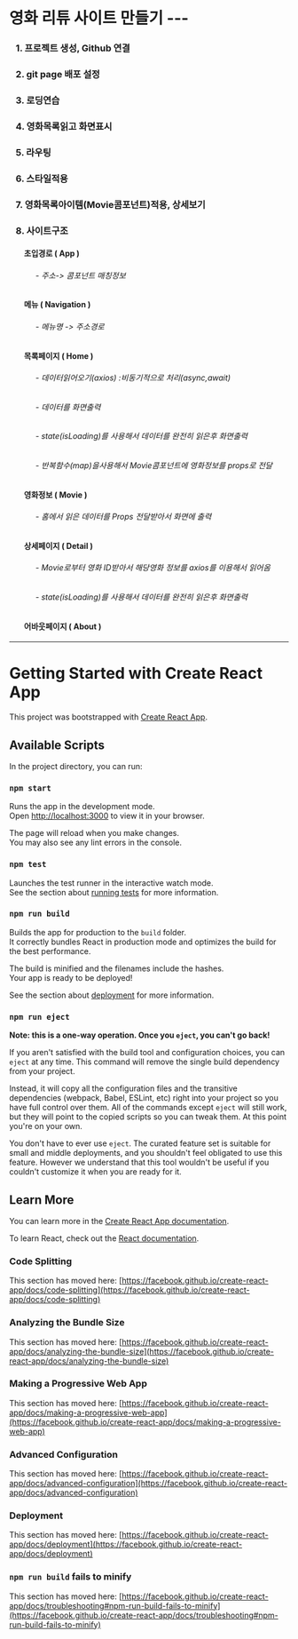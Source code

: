 # 영화 리튜 사이트 만들기 ---
### &nbsp;&nbsp; 1. 프로젝트 생성, Github 연결
### &nbsp;&nbsp; 2. git page 배포 설정
### &nbsp;&nbsp; 3. 로딩연습
### &nbsp;&nbsp; 4. 영화목록읽고 화면표시
### &nbsp;&nbsp; 5. 라우팅
### &nbsp;&nbsp; 6. 스타일적용
### &nbsp;&nbsp; 7. 영화목록아이템(Movie콤포넌트)적용, 상세보기
### &nbsp;&nbsp; 8. 사이트구조

#### &nbsp; &nbsp; &nbsp; &nbsp; 초입경로  ( App )
###### &nbsp; &nbsp; &nbsp; &nbsp; &nbsp; &nbsp; - 주소-> 콤포넌트 매칭정보

#### &nbsp; &nbsp; &nbsp; &nbsp; 메뉴 ( Navigation )
###### &nbsp; &nbsp; &nbsp; &nbsp; &nbsp; &nbsp; - 메뉴명 -> 주소경로

#### &nbsp; &nbsp; &nbsp; &nbsp; 목록페이지 ( Home )
###### &nbsp; &nbsp; &nbsp; &nbsp; &nbsp; &nbsp; - 데이터읽어오기(axios) :비동기적으로 처리(async,await) 
###### &nbsp; &nbsp; &nbsp; &nbsp; &nbsp; &nbsp; - 데이터를 화면출력
###### &nbsp; &nbsp; &nbsp; &nbsp; &nbsp; &nbsp; - state(isLoading)를 사용해서 데이터를 완전히 읽은후 화면출력
###### &nbsp; &nbsp; &nbsp; &nbsp; &nbsp; &nbsp; - 반복함수(map)을사용해서 Movie콤포넌트에 영화정보를 props로 전달

#### &nbsp; &nbsp; &nbsp; &nbsp; 영화정보 ( Movie )
###### &nbsp; &nbsp; &nbsp; &nbsp; &nbsp; &nbsp; - 홈에서 읽은 데이터를  Props 전달받아서 화면에 출력

#### &nbsp; &nbsp; &nbsp; &nbsp; 상세페이지 ( Detail )
###### &nbsp; &nbsp; &nbsp; &nbsp; &nbsp; &nbsp; - Movie로부터 영화 ID받아서 해당영화 정보를 axios를 이용해서 읽어옴                               
###### &nbsp; &nbsp; &nbsp; &nbsp; &nbsp; &nbsp; - state(isLoading)를 사용해서 데이터를 완전히 읽은후 화면출력

#### &nbsp; &nbsp; &nbsp; &nbsp; 어바웃페이지 ( About )

-----------------------------
                            

# Getting Started with Create React App

This project was bootstrapped with [Create React App](https://github.com/facebook/create-react-app).

## Available Scripts

In the project directory, you can run:

### `npm start`

Runs the app in the development mode.\
Open [http://localhost:3000](http://localhost:3000) to view it in your browser.

The page will reload when you make changes.\
You may also see any lint errors in the console.

### `npm test`

Launches the test runner in the interactive watch mode.\
See the section about [running tests](https://facebook.github.io/create-react-app/docs/running-tests) for more information.

### `npm run build`

Builds the app for production to the `build` folder.\
It correctly bundles React in production mode and optimizes the build for the best performance.

The build is minified and the filenames include the hashes.\
Your app is ready to be deployed!

See the section about [deployment](https://facebook.github.io/create-react-app/docs/deployment) for more information.

### `npm run eject`

**Note: this is a one-way operation. Once you `eject`, you can't go back!**

If you aren't satisfied with the build tool and configuration choices, you can `eject` at any time. This command will remove the single build dependency from your project.

Instead, it will copy all the configuration files and the transitive dependencies (webpack, Babel, ESLint, etc) right into your project so you have full control over them. All of the commands except `eject` will still work, but they will point to the copied scripts so you can tweak them. At this point you're on your own.

You don't have to ever use `eject`. The curated feature set is suitable for small and middle deployments, and you shouldn't feel obligated to use this feature. However we understand that this tool wouldn't be useful if you couldn't customize it when you are ready for it.

## Learn More

You can learn more in the [Create React App documentation](https://facebook.github.io/create-react-app/docs/getting-started).

To learn React, check out the [React documentation](https://reactjs.org/).

### Code Splitting

This section has moved here: [https://facebook.github.io/create-react-app/docs/code-splitting](https://facebook.github.io/create-react-app/docs/code-splitting)

### Analyzing the Bundle Size

This section has moved here: [https://facebook.github.io/create-react-app/docs/analyzing-the-bundle-size](https://facebook.github.io/create-react-app/docs/analyzing-the-bundle-size)

### Making a Progressive Web App

This section has moved here: [https://facebook.github.io/create-react-app/docs/making-a-progressive-web-app](https://facebook.github.io/create-react-app/docs/making-a-progressive-web-app)

### Advanced Configuration

This section has moved here: [https://facebook.github.io/create-react-app/docs/advanced-configuration](https://facebook.github.io/create-react-app/docs/advanced-configuration)

### Deployment

This section has moved here: [https://facebook.github.io/create-react-app/docs/deployment](https://facebook.github.io/create-react-app/docs/deployment)

### `npm run build` fails to minify

This section has moved here: [https://facebook.github.io/create-react-app/docs/troubleshooting#npm-run-build-fails-to-minify](https://facebook.github.io/create-react-app/docs/troubleshooting#npm-run-build-fails-to-minify)

